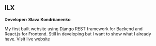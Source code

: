 ## ILX

**Developer: Slava Kondriianenko**

My first built website using Django REST framework for Backend and React.js for Frontend. Still in developing but I want to show what I already have.
[Visit live website](https://ilx-final-4a1e6f3ac2ff.herokuapp.com/)
